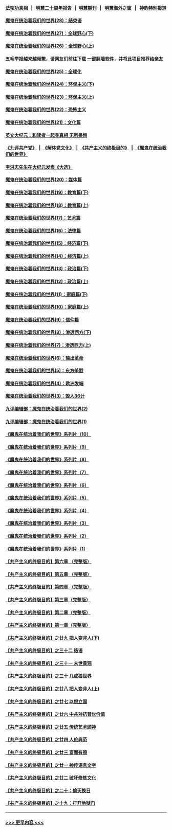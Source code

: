 #### [法轮功真相](https://github.com/gfw-breaker/truth/blob/master/README.md?t=0) &nbsp;&nbsp;|&nbsp;&nbsp; [明慧二十周年报告](https://github.com/gfw-breaker/mh-reports/blob/master/README.md?t=0) &nbsp;&nbsp;|&nbsp;&nbsp;[明慧期刊](https://github.com/gfw-breaker/mh-qikan) &nbsp;&nbsp;|&nbsp;&nbsp; [明慧海外之窗](https://github.com/gfw-breaker/mh-news/blob/master/README.md?t=0) &nbsp;&nbsp;|&nbsp;&nbsp; [神韵特别报道](https://github.com/gfw-breaker/mh-news/blob/master/shenyun.md?t=0)
#### [魔鬼在统治着我们的世界(28)：结束语](../pages/nsc422/n10936246.md?t=07120851) 
#### [魔鬼在统治着我们的世界(27)：全球野心(下)](../pages/nsc422/n10928319.md?t=07120851) 
#### [魔鬼在统治着我们的世界(26)：全球野心(上)](../pages/nsc422/n10900318.md?t=07120851) 
#### 五毛举报越来越频繁，请网友们前往下载 [一键翻墙软件](https://github.com/gfw-breaker/ssr-accounts)，并将此项目推荐给亲友
#### [魔鬼在统治着我们的世界(25)：全球化](../pages/nsc422/n10788205.md?t=07120851) 
#### [魔鬼在统治着我们的世界(24)：环保主义(下)](../pages/nsc422/n10695307.md?t=07120851) 
#### [魔鬼在统治着我们的世界(23)：环保主义(上)](../pages/nsc422/n10688613.md?t=07120851) 
#### [魔鬼在统治着我们的世界(22)：恐怖主义](../pages/nsc422/n10614727.md?t=07120851) 
#### [魔鬼在统治着我们的世界(21)：文化篇](../pages/nsc422/n10597706.md?t=07120851) 
#### [英文大纪元：和读者一起寻真相 无所畏惧](../pages/nsc422/n12542027.md?t=07120851) 
#### [《九评共产党》](https://github.com/begood0513/9ping.md/blob/master/README.md) &nbsp;|&nbsp; [《解体党文化》](../../../../jtdwh.md/blob/master/README.md)  &nbsp;|&nbsp; [《共产主义的终极目的》](../../../../gczydzjmd.md/blob/master/README.md) &nbsp;|&nbsp; [《魔鬼在统治我们的世界》](../../../../mgztzwmdsj.md/blob/master/README.md) 
#### [李洪志先生在大纪元发表《大选》](../pages/nsc422/n12534746.md?t=07120851) 
#### [魔鬼在统治着我们的世界(20)：媒体篇](../pages/nsc422/n10586579.md?t=07120851) 
#### [魔鬼在统治着我们的世界(19)：教育篇(下)](../pages/nsc422/n10564808.md?t=07120851) 
#### [魔鬼在统治着我们的世界(18)：教育篇(上)](../pages/nsc422/n10526970.md?t=07120851) 
#### [魔鬼在统治着我们的世界(17)：艺术篇](../pages/nsc422/n10499093.md?t=07120851) 
#### [魔鬼在统治着我们的世界(16)：法律篇](../pages/nsc422/n10485969.md?t=07120851) 
#### [魔鬼在统治着我们的世界(15)：经济篇(下)](../pages/nsc422/n10469975.md?t=07120851) 
#### [魔鬼在统治着我们的世界(14)：经济篇(上)](../pages/nsc422/n10457370.md?t=07120851) 
#### [魔鬼在统治着我们的世界(13)：政治篇(下)](../pages/nsc422/n10448270.md?t=07120851) 
#### [魔鬼在统治着我们的世界(12)：政治篇(上)](../pages/nsc422/n10444576.md?t=07120851) 
#### [魔鬼在统治着我们的世界(11)：家庭篇(下)](../pages/nsc422/n10440961.md?t=07120851) 
#### [魔鬼在统治着我们的世界(10)：家庭篇(上)](../pages/nsc422/n10435448.md?t=07120851) 
#### [魔鬼在统治着我们的世界(9)：信仰篇](../pages/nsc422/n10432159.md?t=07120851) 
#### [魔鬼在统治着我们的世界(8)：渗透西方(下)](../pages/nsc422/n10429603.md?t=07120851) 
#### [魔鬼在统治着我们的世界(7)：渗透西方(上)](../pages/nsc422/n10426013.md?t=07120851) 
#### [魔鬼在统治着我们的世界(6)：输出革命](../pages/nsc422/n10421536.md?t=07120851) 
#### [魔鬼在统治着我们的世界(5)：东方杀戮](../pages/nsc422/n10417707.md?t=07120851) 
#### [魔鬼在统治着我们的世界(4)：欧洲发端](../pages/nsc422/n10414890.md?t=07120851) 
#### [魔鬼在统治着我们的世界(3)：毁人36计](../pages/nsc422/n10411583.md?t=07120851) 
#### [九评编辑部：魔鬼在统治着我们的世界(2)](../pages/nsc422/n10410036.md?t=07120851) 
#### [九评编辑部：魔鬼在统治着我们的世界(1)](../pages/nsc422/n10406825.md?t=07120851) 
#### [《魔鬼在统治着我们的世界》系列片（10）](../pages/nsc422/n12292670.md?t=07120851) 
#### [《魔鬼在统治着我们的世界》系列片（9）](../pages/nsc422/n12290859.md?t=07120851) 
#### [《魔鬼在统治着我们的世界》系列片（8）](../pages/nsc422/n12287445.md?t=07120851) 
#### [《魔鬼在统治着我们的世界》系列片（7）](../pages/nsc422/n12283425.md?t=07120851) 
#### [《魔鬼在统治着我们的世界》系列片（6）](../pages/nsc422/n12282314.md?t=07120851) 
#### [《魔鬼在统治着我们的世界》系列片（5）](../pages/nsc422/n12281419.md?t=07120851) 
#### [《魔鬼在统治着我们的世界》系列片（4）](../pages/nsc422/n12274024.md?t=07120851) 
#### [《魔鬼在统治着我们的世界》系列片（3）](../pages/nsc422/n12271322.md?t=07120851) 
#### [《魔鬼在统治着我们的世界》系列片（2）](../pages/nsc422/n12269049.md?t=07120851) 
#### [《魔鬼在统治着我们的世界》系列片（1）](../pages/nsc422/n12267575.md?t=07120851) 
#### [【共产主义的终极目的】第六章 （完整版）](../pages/nsc422/n11428913.md?t=07120851) 
#### [【共产主义的终极目的】第五章 （完整版）](../pages/nsc422/n11428912.md?t=07120851) 
#### [【共产主义的终极目的】第四章 （完整版）](../pages/nsc422/n11428907.md?t=07120851) 
#### [【共产主义的终极目的】第三章（完整版）](../pages/nsc422/n11428848.md?t=07120851) 
#### [【共产主义的终极目的】第二章（完整版）](../pages/nsc422/n11428831.md?t=07120851) 
#### [【共产主义的终极目的】第一章（完整版）](../pages/nsc422/n11417651.md?t=07120851) 
#### [【共产主义的终极目的】之廿九 把人变非人(下)](../pages/nsc422/n11344140.md?t=07120851) 
#### [【共产主义的终极目的】之三十二 结语](../pages/nsc422/n11360535.md?t=07120851) 
#### [【共产主义的终极目的】之三十一 末世景观](../pages/nsc422/n11351129.md?t=07120851) 
#### [【共产主义的终极目的】之三十 几成狼世界](../pages/nsc422/n11348280.md?t=07120851) 
#### [【共产主义的终极目的】之廿八 把人变非人(上)](../pages/nsc422/n11340492.md?t=07120851) 
#### [【共产主义的终极目的】之廿七 以恨立国](../pages/nsc422/n11336944.md?t=07120851) 
#### [【共产主义的终极目的】之廿六 中共对抗普世价值](../pages/nsc422/n11324785.md?t=07120851) 
#### [【共产主义的终极目的】之廿五 传统艺术颂神](../pages/nsc422/n11296396.md?t=07120851) 
#### [【共产主义的终极目的】之廿四 人伦典范](../pages/nsc422/n11296397.md?t=07120851) 
#### [【共产主义的终极目的】之廿三 富而有德](../pages/nsc422/n11283598.md?t=07120851) 
#### [【共产主义的终极目的】之廿一 神传语言文字](../pages/nsc422/n11263265.md?t=07120851) 
#### [【共产主义的终极目的】之廿二 破坏修炼文化](../pages/nsc422/n11245728.md?t=07120851) 
#### [【共产主义的终极目的】之二十：偷天换日](../pages/nsc422/n11238846.md?t=07120851) 
#### [【共产主义的终极目的】之十九：打开地狱门](../pages/nsc422/n11206376.md?t=07120851) 

----
#### [ >>> 更早内容 <<< ](../indexes/nsc422-earlier.md)
